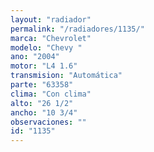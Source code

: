 ```yaml
---
layout: "radiador"
permalink: "/radiadores/1135/"
marca: "Chevrolet"
modelo: "Chevy "
ano: "2004"
motor: "L4 1.6"
transmision: "Automática"
parte: "63358"
clima: "Con clima"
alto: "26 1/2"
ancho: "10 3/4"
observaciones: ""
id: "1135"
---
```


